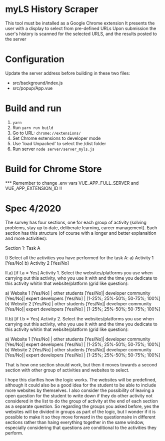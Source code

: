 # myLS History Scraper

This tool must be installed as a Google Chrome extension
It presents the user with a display to select from pre-defined URLs
Upon submission the user's history is scanned for the selected URLS, and the results posted to the server

# Configuration

Update the server address before building in these two files:
  * src/background/index.js
  * src/popup/App.vue

# Build and run

1. `yarn`
2. Run `yarn run build`
3. Go to URL: `chrome://extensions/`
4. Set Chrome extensions to developer mode
5. Use 'load Unpacked' to select the /dist folder
6. Run server `node server/server_myls.js`

# Build for Chrome Store

*** Remember to change .env vars VUE_APP_FULL_SERVER and VUE_APP_EXTENSION_ID !!

# Spec 4/2020

The survey has four sections, one for each group of activity (solving problems, stay up to date, deliberate learning, career management). Each section has this structure (of course with a longer and better explanaition and more activities):

Section 1: Task A

I) Select all the activities you have performed for the task A:
a) Activity 1 [Yes/No]
b) Activity 2 [Yes/No]

II.a) [if I.a = Yes] Activity 1. Select the websites/platforms you use when carrying out this activity, who you use it with and the time you dedicate to this activity whitin that website/platform (grid like question):

a) Website 1 [Yes/No] | other students [Yes/No]| developer community [Yes/No]| expert developers [Yes/No] | [1-25%; 25%-50%; 50-75%; 100%]
b) Website 2 [Yes/No] | other students [Yes/No]| developer community [Yes/No]| expert developers [Yes/No] ​| [1-25%; 25%-50%; 50-75%; 100%]

II.b) [if I.b = Yes] Activity 2. Select the websites/platforms you use when carrying out this activity, who you use it with and the time you dedicate to this activity whitin that website/platform (grid like question):

a) Website 1 [Yes/No] | other students [Yes/No]| developer community [Yes/No]| expert developers [Yes/No] | [1-25%; 25%-50%; 50-75%; 100%]
b) Website 2 [Yes/No] | other students [Yes/No]| developer community [Yes/No]| expert developers [Yes/No] ​| [1-25%; 25%-50%; 50-75%; 100%]

That is how one section should work, but then it moves towards a second section with other group of activities and websites to select.

I hope this clarifies how the logic works. The websites will be predefined, although it could also be a good idea for the student to be able to include more websites by themselves. I also consider the possibility of leaving a open question for the student to write down if they do other activity not considered in the list to do the group of activity at the end of each section as a separate question. So regarding the groups you asked before, yes the websites will be divided in groups as part of the logic, but I wonder if it is possible to make it so they move forward in the questionnaire in different sections rather than haing everything together in the same window, especially considering that questions are conditional to the activities they perform.
